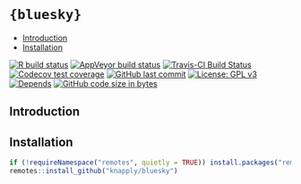 `{bluesky}`
================

  - [Introduction](#introduction)
  - [Installation](#installation)

<!-- README.Rmd generates README.md. -->

<!-- badges: start -->

[![R build
status](https://github.com/knapply/bluesky/workflows/R-CMD-check/badge.svg)](https://github.com/knapply/bluesky/actions?workflow=R-CMD-check)
[![AppVeyor build
status](https://ci.appveyor.com/api/projects/status/github/knapply/bluesky?branch=master&svg=true)](https://ci.appveyor.com/project/knapply/bluesky)
[![Travis-CI Build
Status](https://travis-ci.org/knapply/bluesky.svg?branch=master)](https://travis-ci.org/knapply/bluesky)
[![Codecov test
coverage](https://codecov.io/gh/knapply/bluesky/branch/master/graph/badge.svg)](https://codecov.io/gh/knapply/bluesky?branch=master)
[![GitHub last
commit](https://img.shields.io/github/last-commit/knapply/bluesky.svg)](https://github.com/knapply/bluesky/commits/master)
[![License: GPL
v3](https://img.shields.io/badge/License-GPLv3-blue.svg)](https://www.gnu.org/licenses/gpl-3.0)
[![Depends](https://img.shields.io/badge/Depends-GNU_R%3E=3.5-blue.svg)](https://www.r-project.org/)
[![GitHub code size in
bytes](https://img.shields.io/github/languages/code-size/knapply/bluesky.svg)](https://github.com/knapply/bluesky)
<!-- badges: end -->

## Introduction

## Installation

``` r
if (!requireNamespace("remotes", quietly = TRUE)) install.packages("remotes")
remotes::install_github("knapply/bluesky")
```
